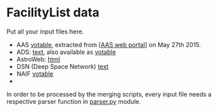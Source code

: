 # FacilityList data

Put all your input files here. 

- AAS [votable](AAS.xml), extracted from [[AAS web portal](http://journals.aas.org/authors/aastex/facility.html)] on May 27th 2015.
- ADS: [text](ADS_facilities.txt), also available as [votable](harvard.xml)
- AstroWeb: [html](Astroweb.html)
- DSN (Deep Space Network) [text](DSN.txt)
- NAIF [votable](NAIF.xml)
- 

In order to be processed by the merging scripts, every input file needs a respective parser function 
in [parser.py](../parsers.py) module.

